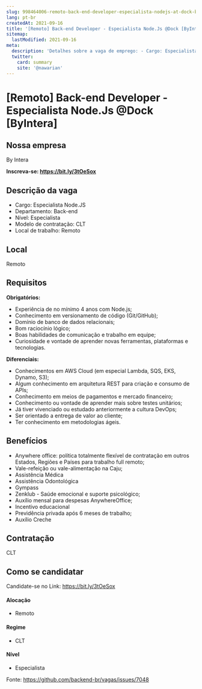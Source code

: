 ```yaml
---
slug: 998464006-remoto-back-end-developer-especialista-nodejs-at-dock-byintera
lang: pt-br
createdAt: 2021-09-16
title: '[Remoto] Back-end Developer - Especialista Node.Js @Dock [ByIntera]  - Vaga de Emprego'
sitemap:
  lastModified: 2021-09-16
meta:
  description: 'Detalhes sobre a vaga de emprego: - Cargo: Especialista Node.JS - Departamento: Back-end - Nível: Especialista - Modelo de contratação: CLT - Local de trabalho: Remoto'
  twitter:
    card: summary
    site: '@nawarian'
---
```


# [Remoto] Back-end Developer - Especialista Node.Js @Dock [ByIntera] 

## Nossa empresa

By Intera

**Inscreva-se: https://bit.ly/3tOeSox**

## Descrição da vaga

- Cargo: Especialista Node.JS
- Departamento: Back-end
- Nível: Especialista
- Modelo de contratação: CLT
- Local de trabalho: Remoto

## Local

Remoto

## Requisitos

**Obrigatórios:**

- Experiência de no mínimo 4 anos com Node.js;
- Conhecimento em versionamento de código (Git/GitHub);
- Domínio de banco de dados relacionais;
- Bom raciocínio lógico;
- Boas habilidades de comunicação e trabalho em equipe;
- Curiosidade e vontade de aprender novas ferramentas, plataformas e tecnologias.

**Diferenciais:**

- Conhecimentos em AWS Cloud (em especial Lambda, SQS, EKS, Dynamo, S3);
- Algum conhecimento em arquitetura REST para criação e consumo de APIs;
- Conhecimento em meios de pagamentos e mercado financeiro;
- Conhecimento ou vontade de aprender mais sobre testes unitários;
- Já tiver vivenciado ou estudado anteriormente a cultura DevOps;
- Ser orientado a entrega de valor ao cliente;
- Ter conhecimento em metodologias ágeis.

## Benefícios

- Anywhere office: política totalmente flexível de contratação em outros Estados, Regiões e Países para trabalho full remoto;
- Vale-refeição ou vale-alimentação na Caju;
- Assistência Médica
- Assistência Odontológica
- Gympass
- Zenklub - Saúde emocional e suporte psicológico;
- Auxílio mensal para despesas AnywhereOffice;
- Incentivo educacional
- Previdência privada após 6 meses de trabalho;
- Auxílio Creche

## Contratação

CLT 

## Como se candidatar

Candidate-se no Link: https://bit.ly/3tOeSox

#### Alocação
- Remoto

#### Regime
- CLT

#### Nível
- Especialista




Fonte: https://github.com/backend-br/vagas/issues/7048